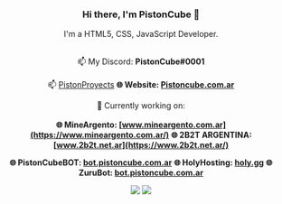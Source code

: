 <div align="center">

### Hi there, I'm PistonCube 👋
I'm a HTML5, CSS, JavaScript Developer.<br /><br/>
  
📫 My Discord: **PistonCube#0001**<br /><br/>
📫 [PistonProyects](https://discord.gg/eKeeZPq6SJ)
**🌐 Website: [Pistoncube.com.ar](https://www.pistoncube.com.ar/)**

🔭 Currently working on:<br /><br />
**🌐 MineArgento: [www.mineargento.com.ar](https://www.mineargento.com.ar/)**
**🌐 2B2T ARGENTINA: [www.2b2t.net.ar](https://www.2b2t.net.ar/)**

**🌐 PistonCubeBOT: [bot.pistoncube.com.ar](https://bot.pistoncube.com.ar/)**
**🌐 HolyHosting: [holy.gg](https://holyhost.ing/2b2t)**
**🌐 ZuruBot: [bot.pistoncube.com.ar](https://bot.pistoncube.com.ar/)**

<img src="https://github-readme-stats.vercel.app/api?username=PistonCube&show_icons=true&text_color=00ff00&icon_color=008000&theme=dark">
<img src="https://github-readme-stats.vercel.app/api/top-langs/?username=PistonCube&layout=compact&text_color=00ff00&icon_color=008000&theme=dark">

</div>
